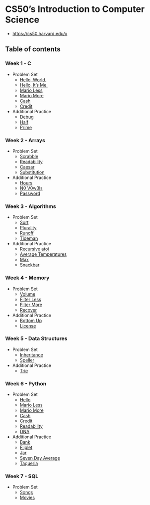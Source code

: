 # CS50’s Introduction to Computer Science

- <https://cs50.harvard.edu/x>

## Table of contents

### Week 1 - C

- Problem Set
  - [Hello, World.](Week%2001/world/hello.c)
  - [Hello, It’s Me.](Week%2001/me/hello.c)
  - [Mario Less](Week%2001/mario/less/mario.c)
  - [Mario More](Week%2001/mario/more/mario.c)
  - [Cash](Week%2001/cash/cash.c)
  - [Credit](Week%2001/credit/credit.c)
- Additional Practice
  - [Debug](Week%2001/debug/debug.c)
  - [Half](Week%2001/half/half.c)
  - [Prime](Week%2001/prime/prime.c)

### Week 2 - Arrays

- Problem Set
  - [Scrabble](Week%2002/scrabble/scrabble.c)
  - [Readability](Week%2002/readability/readability.c)
  - [Caesar](Week%2002/caesar/caesar.c)
  - [Substitution](Week%2002/substitution/substitution.c)
- Additional Practice
  - [Hours](Week%2002/hours/hours.c)
  - [N0 V0w3ls](Week%2002/no-vowels/no-vowels.c)
  - [Password](Week%2002/password/password.c)

### Week 3 - Algorithms

- Problem Set
  - [Sort](Week%2003/sort/answers.txt)
  - [Plurality](Week%2003/plurality/plurality.c)
  - [Runoff](Week%2003/runoff/runoff.c)
  - [Tideman](Week%2003/tideman/tideman.c)
- Additional Practice
  - [Recursive atoi](Week%2003/atoi/atoi.c)
  - [Average Temperatures](Week%2003/temps/temps.c)
  - [Max](Week%2003/max/max.c)
  - [Snackbar](Week%2003/snackbar/snackbar.c)

### Week 4 - Memory

- Problem Set
  - [Volume](Week%2004/volume/volume.c)
  - [Filter Less](Week%2004/filter/less/helpers.c)
  - [Filter More](Week%2004/filter/more/helpers.c)
  - [Recover](Week%2004/recover/recover.c)
- Additional Practice
  - [Bottom Up](Week%2004/bottomup/bottomup.c)
  - [License](Week%2004/license/license.c)

### Week 5 - Data Structures

- Problem Set
  - [Inheritance](Week%2005/inheritance/inheritance.c)
  - [Speller](Week%2005/speller/dictionary.c)
- Additional Practice
  - [Trie](Week%2005/trie/trie.c)

### Week 6 - Python

- Problem Set
  - [Hello](Week%2006/hello/hello.py)
  - [Mario Less](Week%2006/mario/less/mario.py)
  - [Mario More](Week%2006/mario/more/mario.py)
  - [Cash](Week%2006/cash/cash.py)
  - [Credit](Week%2006/credit/credit.py)
  - [Readability](Week%2006/readability/readability.py)
  - [DNA](Week%2006/dna/dna.py)
- Additional Practice
  - [Bank](Week%2006/bank/bank.py)
  - [Fliglet](Week%2006/figlet/figlet.py)
  - [Jar](Week%2006/jar/jar.py)
  - [Seven Day Average](Week%2006/seven-day-average/seven-day-average.py)
  - [Taqueria](Week%2006/taqueria/taqueria.py)

### Week 7 - SQL

- Problem Set
  - [Songs](Week%2007/songs/)
  - [Movies](Week%2007/movies/)
